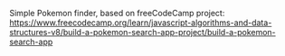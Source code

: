 Simple Pokemon finder, based on freeCodeCamp project:  
https://www.freecodecamp.org/learn/javascript-algorithms-and-data-structures-v8/build-a-pokemon-search-app-project/build-a-pokemon-search-app
